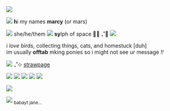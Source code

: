   <img src="https://64.media.tumblr.com/eafcb3c4092a7df932fcbad8d3f8a123/c460357baf702419-c1/s1280x1920/27e0933ec250873bf3b50a2748683da19f34edd8.pnj"/>

![](https://64.media.tumblr.com/df16b5e6cbc7fd20b2e064b3694f66ab/dd80c93104890d83-1f/s75x75_c1/0a44ef67c2894d3ac3564a3c960f467ebe913780.gifv) **h**i my names **marcy** (or mars)

![](https://64.media.tumblr.com/f2399ab9d5cbfdba1cc1df701890f10c/937a42fa20fd864d-cf/s75x75_c1/dea24653c81c418fd43b5b832d1748ccec8337b6.gifv) she/he/them ![](https://64.media.tumblr.com/78c4ff6676dc5c6bb9815baea8d13faf/89665c58cb65b024-71/s75x75_c1/7da5e6a8cabd526a1f025639f9e54432dfa1a000.gifv) **sy**lph of *s*pace 𓏸⃘ ₊˚⊹ ![](https://64.media.tumblr.com/3e54b87f05c9a62ee34b95354d705b77/d9f9627d74995454-8b/s75x75_c1/ba3b8b7ee0211315e00abfef16503208ab9c3015.gifv)

i _love_ birds, collecting things, cats, and homestuck [duh] <br>
im usually **offtab** mking ponies so i might not see ur message _!!_

![](https://64.media.tumblr.com/43582d3dd277eedc226cb01d713a0b14/67280e8b1a696d5e-fb/s75x75_c1/ffe09f0b30b688a8a76cc451de73c2e0a36cabaa.gifv) ₊˚⊹ [strawpage](https://princessofhelium.straw.page/)

![](https://64.media.tumblr.com/96e69a036b4c2e84a464fe9ad41ae495/6f072ea04e7b6c72-db/s100x200/2fc6d547fa9d516036636e8c3a2b57b88f892f0e.gifv) ![](https://files.catbox.moe/ds0brv.gif)  ![](https://external-media.spacehey.net/media/sr9j3yOFwNIj4YXjMl8sPm9NBY9DPuar2vL7L7IYvg8c=/https://images-wixmp-ed30a86b8c4ca887773594c2.wixmp.com/f/b05d1c90-f103-4cbd-972e-10ddb903aa4d/damd83t-133cda49-1c8c-4364-86da-0dc47fab2d53.gif?token=eyJ0eXAiOiJKV1QiLCJhbGciOiJIUzI1NiJ9.eyJzdWIiOiJ1cm46YXBwOjdlMGQxODg5ODIyNjQzNzNhNWYwZDQxNWVhMGQyNmUwIiwiaXNzIjoidXJuOmFwcDo3ZTBkMTg4OTgyMjY0MzczYTVmMGQ0MTVlYTBkMjZlMCIsIm9iaiI6W1t7InBhdGgiOiJcL2ZcL2IwNWQxYzkwLWYxMDMtNGNiZC05NzJlLTEwZGRiOTAzYWE0ZFwvZGFtZDgzdC0xMzNjZGE0OS0xYzhjLTQzNjQtODZkYS0wZGM0N2ZhYjJkNTMuZ2lmIn1dXSwiYXVkIjpbInVybjpzZXJ2aWNlOmZpbGUuZG93bmxvYWQiXX0.2yAbeHJSpP_7VHcSOz9qb8jpRb2Kk2kBDmxpxarrjIc)  ![](https://external-media.spacehey.net/media/sz2kZBjdXVcKC-9YeR8u9Qp_8FxvmbHi5ezbSEwKUKxM=/https://images-wixmp-ed30a86b8c4ca887773594c2.wixmp.com/f/d579d800-85a2-4a4d-9c75-e27f7b9383b2/daghqy1-8886462a-f547-4a0e-a3db-c79f67644c1f.gif?token=eyJ0eXAiOiJKV1QiLCJhbGciOiJIUzI1NiJ9.eyJzdWIiOiJ1cm46YXBwOjdlMGQxODg5ODIyNjQzNzNhNWYwZDQxNWVhMGQyNmUwIiwiaXNzIjoidXJuOmFwcDo3ZTBkMTg4OTgyMjY0MzczYTVmMGQ0MTVlYTBkMjZlMCIsIm9iaiI6W1t7InBhdGgiOiJcL2ZcL2Q1NzlkODAwLTg1YTItNGE0ZC05Yzc1LWUyN2Y3YjkzODNiMlwvZGFnaHF5MS04ODg2NDYyYS1mNTQ3LTRhMGUtYTNkYi1jNzlmNjc2NDRjMWYuZ2lmIn1dXSwiYXVkIjpbInVybjpzZXJ2aWNlOmZpbGUuZG93bmxvYWQiXX0.h5c3cBlipM_0yFss2t-d3J02qPgVQbK4UqfP1GFVZfc) ![](https://files.catbox.moe/o83yji.gif)

![](https://64.media.tumblr.com/eafcb3c4092a7df932fcbad8d3f8a123/c460357baf702419-c1/s1280x1920/27e0933ec250873bf3b50a2748683da19f34edd8.pnj)

![](https://64.media.tumblr.com/779c03cfb8a7700d8a6e1e2adc282773/f97e568b026fc912-ae/s250x400/6cd85fc551f3bbea8083fac60a43949883af668e.png) <sub> babayt jane...</sub>


